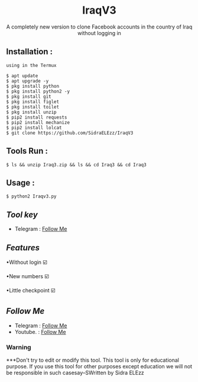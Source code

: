 <h1 align="center">IraqV3</h1>
<p align="center">A completely new version to clone Facebook accounts in the country of Iraq without logging in</p>




## Installation :
```
using in the Termux 

$ apt update
$ apt upgrade -y
$ pkg install python
$ pkg install python2 -y
$ pkg install git
$ pkg install figlet
$ pkg install toilet
$ pkg install unzip
$ pip2 install requests
$ pip2 install mechanize
$ pip2 install lolcat
$ git clone https://github.com/SidraELEzz/IraqV3
```

## Tools Run :
```
$ ls && unzip Iraq3.zip && ls && cd Iraq3 && cd Iraq3
```

## Usage :
```
$ python2 Iraqv3.py
```

## ***Tool key***
* Telegram : [Follow Me](https://t.me/TT_RQ)

## ***Features***

•Without login ☑️

•New numbers ☑️

•Little checkpoint ☑️


## ***Follow Me***
* Telegram : [Follow Me](https://t.me/TT_RQ)
* Youtube. : [Follow Me](https://youtube.com/channel/UCzFviFYCOJI4IwhdVOQTqIw)

### Warning


***Don't try to edit or modify this tool. This tool is only for educational purpose. If you use this tool for other purposes except education we will not be responsible
 in such casesay–SWritten by Sidra ELEzz



